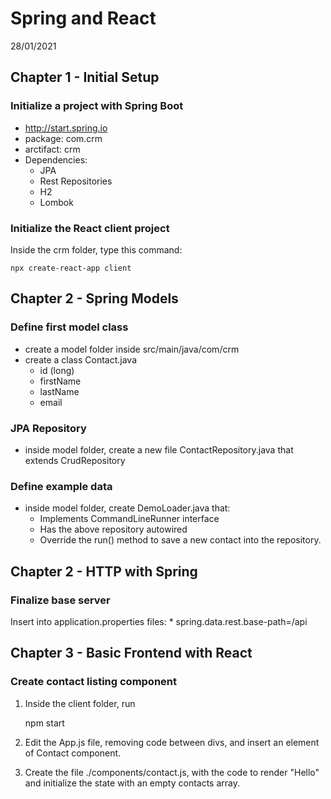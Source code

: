 # Spring and React
28/01/2021

## Chapter 1 - Initial Setup
### Initialize a project with Spring Boot
* http://start.spring.io
* package: com.crm
* arctifact: crm
* Dependencies:
    * JPA
    * Rest Repositories
    * H2
    * Lombok

### Initialize the React client project
Inside the crm folder, type this command:

    npx create-react-app client

## Chapter 2 - Spring Models
### Define first model class
* create a model folder inside src/main/java/com/crm
* create a class Contact.java
    * id (long)
    * firstName
    * lastName
    * email

### JPA Repository
* inside model folder, create a new file ContactRepository.java that extends CrudRepository

### Define example data
* inside model folder, create DemoLoader.java that:
    * Implements CommandLineRunner interface
    * Has the above repository autowired
    * Override the run() method to save a new contact into the repository.

## Chapter 2 - HTTP with Spring
### Finalize base server
Insert into application.properties files:
    * spring.data.rest.base-path=/api

## Chapter 3 - Basic Frontend with React
### Create contact listing component
1) Inside the client folder, run

    npm start

2) Edit the App.js file, removing code between divs, and insert an element of Contact component.

3) Create the file ./components/contact.js, with the code to render "Hello" and initialize the state with an empty contacts array.